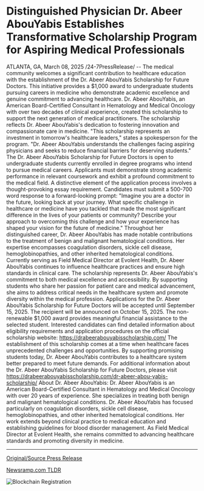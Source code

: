 # Distinguished Physician Dr. Abeer AbouYabis Establishes Transformative Scholarship Program for Aspiring Medical Professionals

ATLANTA, GA, March 08, 2025 /24-7PressRelease/ -- The medical community welcomes a significant contribution to healthcare education with the establishment of the Dr. Abeer AbouYabis Scholarship for Future Doctors. This initiative provides a $1,000 award to undergraduate students pursuing careers in medicine who demonstrate academic excellence and genuine commitment to advancing healthcare.  Dr. Abeer AbouYabis, an American Board-Certified Consultant in Hematology and Medical Oncology with over two decades of clinical experience, created this scholarship to support the next generation of medical practitioners. The scholarship reflects Dr. Abeer AbouYabis's dedication to fostering innovation and compassionate care in medicine.  "This scholarship represents an investment in tomorrow's healthcare leaders," states a spokesperson for the program. "Dr. Abeer AbouYabis understands the challenges facing aspiring physicians and seeks to reduce financial barriers for deserving students."  The Dr. Abeer AbouYabis Scholarship for Future Doctors is open to undergraduate students currently enrolled in degree programs who intend to pursue medical careers. Applicants must demonstrate strong academic performance in relevant coursework and exhibit a profound commitment to the medical field.  A distinctive element of the application process involves a thought-provoking essay requirement. Candidates must submit a 500-700 word response to a forward-looking prompt: "Imagine you are a doctor in the future, looking back at your journey. What specific challenge in healthcare or medicine have you tackled that made the most significant difference in the lives of your patients or community? Describe your approach to overcoming this challenge and how your experience has shaped your vision for the future of medicine."  Throughout her distinguished career, Dr. Abeer AbouYabis has made notable contributions to the treatment of benign and malignant hematological conditions. Her expertise encompasses coagulation disorders, sickle cell disease, hemoglobinopathies, and other inherited hematological conditions. Currently serving as Field Medical Director at Evolent Health, Dr. Abeer AbouYabis continues to influence healthcare practices and ensure high standards in clinical care.  The scholarship represents Dr. Abeer AbouYabis's commitment to both medical excellence and accessibility. By supporting students who share her passion for patient care and medical advancement, she aims to address critical needs in the healthcare system and promote diversity within the medical profession.  Applications for the Dr. Abeer AbouYabis Scholarship for Future Doctors will be accepted until September 15, 2025. The recipient will be announced on October 15, 2025. The non-renewable $1,000 award provides meaningful financial assistance to the selected student.  Interested candidates can find detailed information about eligibility requirements and application procedures on the official scholarship website: https://drabeerabouyabisscholarship.com/  The establishment of this scholarship comes at a time when healthcare faces unprecedented challenges and opportunities. By supporting promising students today, Dr. Abeer AbouYabis contributes to a healthcare system better prepared to meet future demands.  For additional information about the Dr. Abeer AbouYabis Scholarship for Future Doctors, please visit https://drabeerabouyabisscholarship.com/dr-abeer-abou-yabis-scholarship/  About Dr. Abeer AbouYabis: Dr. Abeer AbouYabis is an American Board-Certified Consultant in Hematology and Medical Oncology with over 20 years of experience. She specializes in treating both benign and malignant hematological conditions. Dr. Abeer AbouYabis has focused particularly on coagulation disorders, sickle cell disease, hemoglobinopathies, and other inherited hematological conditions. Her work extends beyond clinical practice to medical education and establishing guidelines for blood disorder management. As Field Medical Director at Evolent Health, she remains committed to advancing healthcare standards and promoting diversity in medicine. 

---

[Original/Source Press Release](https://www.24-7pressrelease.com/press-release/520427/distinguished-physician-dr-abeer-abouyabis-establishes-transformative-scholarship-program-for-aspiring-medical-professionals)
                    

[Newsramp.com TLDR](https://newsramp.com/curated-news/dr-abeer-abouyabis-scholarship-for-future-doctors-supports-aspiring-medical-professionals/d9b5dee897c1c8fe648d5918ee8e7372) 

 

 



![Blockchain Registration](https://cdn.newsramp.app/24-7PressRelease/qrcode/253/8/poemER1_.webp)